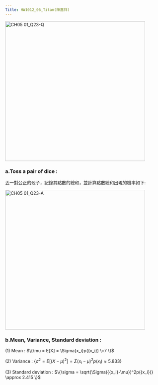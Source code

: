 ```yaml
---
Title: HW1012_06_Titan(陳嘉祥)
---
```


<img width="450" alt="CH05 01_Q23-Q" src="https://github.com/user-attachments/assets/1a71bdf4-a424-453f-9a10-9de4187fd5cb">

### a.Toss a pair of dice : 

丟一對公正的骰子，記錄其點數的總和，並計算點數總和出現的機率如下: 

<img width="450" alt="CH05 01_Q23-A" src="https://github.com/user-attachments/assets/ee409cd6-dab4-4e84-9ea5-f56ab0051441">

### b.Mean, Variance, Standard deviation : 

(1) Mean : 
$\{\mu = E[X] = \Sigma{x_i}p({x_i})
\=7
\}$ 

(2) Variance : 
$\{\sigma^2 = E[({X-\mu})^2] =\Sigma({{x_i}-\mu})^2p({x_i})
\approx 5.833
\}$  

(3) Standard deviation : 
$\{\sigma = \sqrt{\Sigma({{x_i}-\mu})^2p({x_i})}
\approx 2.415
\}$


